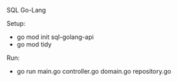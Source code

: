 SQL Go-Lang

Setup:
- go mod init sql-golang-api
- go mod tidy

Run:
- go run  main.go controller.go domain.go repository.go
